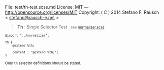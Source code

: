 File:      test/th-test.scss.md
License:   MIT — http://opensource.org/licenses/MIT
Copyright: ( C ) 2014 Stefano F. Rausch < stefano@rausch-e.net >

> **Th** : Single Selector Test  
> <small> see [normalizer.scss](../_normalizer.scss.md) </smalll>

    @import "../normalizer";

    th {
        @extend %th;

        content : "@extend %th;";
    }

Only `th` selector definitions should be stated.
